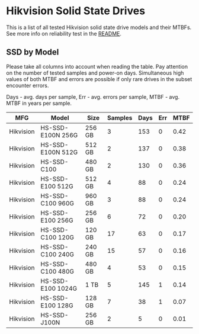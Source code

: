 Hikvision Solid State Drives
============================

This is a list of all tested Hikvision solid state drive models and their MTBFs. See
more info on reliability test in the [README](https://github.com/linuxhw/SMART).

SSD by Model
------------

Please take all columns into account when reading the table. Pay attention on the
number of tested samples and power-on days. Simultaneous high values of both MTBF
and errors are possible if only rare drives in the subset encounter errors.

Days - avg. days per sample,
Err  - avg. errors per sample,
MTBF - avg. MTBF in years per sample.

| MFG       | Model              | Size   | Samples | Days  | Err   | MTBF |
|-----------|--------------------|--------|---------|-------|-------|------|
| Hikvision | HS-SSD-E100N 256G  | 256 GB | 3       | 153   | 0     | 0.42   |
| Hikvision | HS-SSD-E100N 512G  | 512 GB | 2       | 137   | 0     | 0.38   |
| Hikvision | HS-SSD-C100        | 480 GB | 2       | 130   | 0     | 0.36   |
| Hikvision | HS-SSD-E100 512G   | 512 GB | 4       | 88    | 0     | 0.24   |
| Hikvision | HS-SSD-C100 960G   | 960 GB | 3       | 88    | 0     | 0.24   |
| Hikvision | HS-SSD-E100 256G   | 256 GB | 6       | 72    | 0     | 0.20   |
| Hikvision | HS-SSD-C100 120G   | 120 GB | 17      | 63    | 0     | 0.17   |
| Hikvision | HS-SSD-C100 240G   | 240 GB | 15      | 57    | 0     | 0.16   |
| Hikvision | HS-SSD-C100 480G   | 480 GB | 4       | 53    | 0     | 0.15   |
| Hikvision | HS-SSD-E100 1024G  | 1 TB   | 5       | 145   | 1     | 0.14   |
| Hikvision | HS-SSD-E100 128G   | 128 GB | 7       | 38    | 1     | 0.07   |
| Hikvision | HS-SSD-J100N       | 256 GB | 2       | 5     | 0     | 0.01   |
